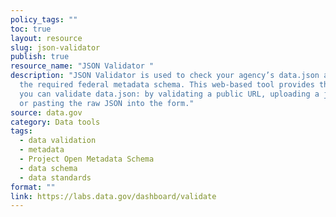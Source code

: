 ```yaml
---
policy_tags: ""
toc: true
layout: resource
slug: json-validator
publish: true
resource_name: "JSON Validator "
description: "JSON Validator is used to check your agency’s data.json against
  the required federal metadata schema. This web-based tool provides three ways
  you can validate data.json: by validating a public URL, uploading a json file,
  or pasting the raw JSON into the form."
source: data.gov
category: Data tools
tags:
  - data validation
  - metadata
  - Project Open Metadata Schema
  - data schema
  - data standards
format: ""
link: https://labs.data.gov/dashboard/validate
---
```

